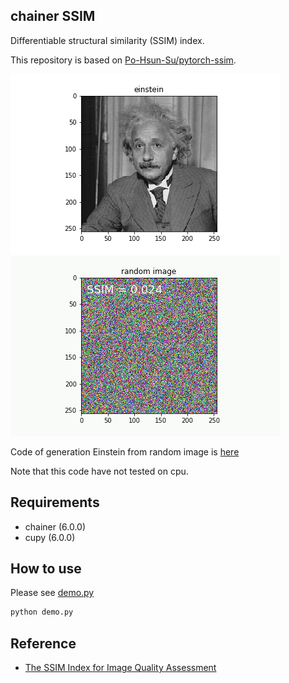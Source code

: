 ## chainer SSIM

Differentiable structural similarity (SSIM) index.

This repository is based on [Po-Hsun-Su/pytorch-ssim](https://github.com/Po-Hsun-Su/pytorch-ssim).

![](image/einstein_.png) ![](image/einstein.gif)  

Code of generation Einstein from random image is [here](notebooks/optimize_einstein.ipynb)

Note that this code have not tested on cpu.

## Requirements

- chainer (6.0.0)
- cupy (6.0.0)


## How to use

Please see [demo.py](demo.py)  

```bash
python demo.py
```


## Reference

- [The SSIM Index for Image Quality Assessment](https://ece.uwaterloo.ca/~z70wang/research/ssim/)
